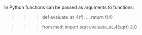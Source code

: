 In Python functions can be passed as arguments to functions:

>>> def evaluate_at_4(f):
...     return f(4)

>>> from math import sqrt
>>> evaluate_at_4(sqrt)
2.0

